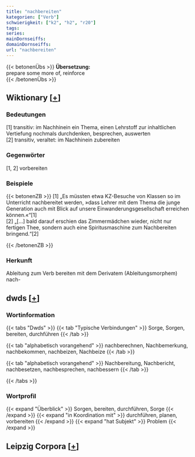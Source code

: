 ```yaml
---
title: "nachbereiten"
kategorien: ["Verb"]
schwierigkeit: ["k2", "h2", "r20"]
tags:
series:
mainDornseiffs:
domainDornseiffs:
url: "nachbereiten"
---
```


{{< betonenÜbs >}}
**Übersetzung:**  
prepare some more of, reinforce  
{{< /betonenÜbs >}}

## Wiktionary [[+](https://de.wiktionary.org/wiki/nachbereiten)]

### Bedeutungen
[1] transitiv: im Nachhinein ein Thema, einen Lehrstoff zur inhaltlichen Vertiefung nochmals durchdenken, besprechen, auswerten  
[2] transitiv, veraltet: im Nachhinein zubereiten  

### Gegenwörter
[1, 2] vorbereiten  

### Beispiele
{{< betonenZB >}}
[1] „Es müssten etwa KZ-Besuche von Klassen so im Unterricht nachbereitet werden, »dass Lehrer mit dem Thema die junge Generation auch mit Blick auf unsere Einwanderungsgesellschaft erreichen können.«“[1]  
[2] „[…] bald darauf erschien das Zimmermädchen wieder, nicht nur fertigen Thee, sondern auch eine Spiritusmaschine zum Nachbereiten bringend.“[2]  

{{< /betonenZB >}}
### Herkunft
Ableitung zum Verb bereiten mit dem Derivatem (Ableitungsmorphem) nach-  



## dwds [[+](https://www.dwds.de/wb/nachbereiten)]

### Wortinformation
{{< tabs "Dwds" >}}
{{< tab "Typische Verbindungen" >}}
Sorge, Sorgen, bereiten, durchführen
{{< /tab >}}

{{< tab "alphabetisch vorangehend" >}}
nachberechnen, Nachbemerkung, nachbekommen, nachbeizen, Nachbeize
{{< /tab >}}

{{< tab "alphabetisch vorangehend" >}}
Nachbereitung, Nachbericht, nachbesetzen, nachbesprechen, nachbessern
{{< /tab >}}

{{< /tabs >}}

### Wortprofil
{{< expand "Überblick" >}} Sorgen, bereiten, durchführen, Sorge {{< /expand >}}
{{< expand "in Koordination mit" >}} durchführen, planen, vorbereiten {{< /expand >}}
{{< expand "hat Subjekt" >}} Problem {{< /expand >}}

## Leipzig Corpora [[+](https://corpora.uni-leipzig.de/en/res?word=nachbereiten&corpusId=deu_newscrawl-public_2018)]

